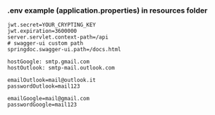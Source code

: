 ### .env example (application.properties) in resources folder
```properties
jwt.secret=YOUR_CRYPTING_KEY
jwt.expiration=3600000
server.servlet.context-path=/api
# swagger-ui custom path
springdoc.swagger-ui.path=/docs.html

hostGoogle: smtp.gmail.com
hostOutlook: smtp-mail.outlook.com

emailOutlook=mail@outlook.it
passwordOutlook=mail123

emailGoogle=mail@gmail.com
passwordGoogle=mail123
```